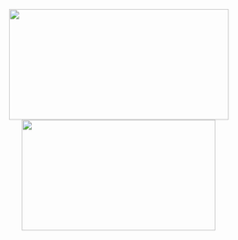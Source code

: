 <div align="center">
<a href="https://github.com/anuraghazra/github-readme-stats">
  <img height=200 width=397 align="center" src="https://github-readme-stats.vercel.app/api?username=Rafael7547&show_icons=true&card_width=50&theme=tokyonight" />
</a>
<a href="https://github.com/anuraghazra/convoychat">
  <img height=200 width=350 align="center" src="https://github-readme-stats.vercel.app/api/top-langs/?username=Rafael7547&layout=compact&theme=tokyonight" />
